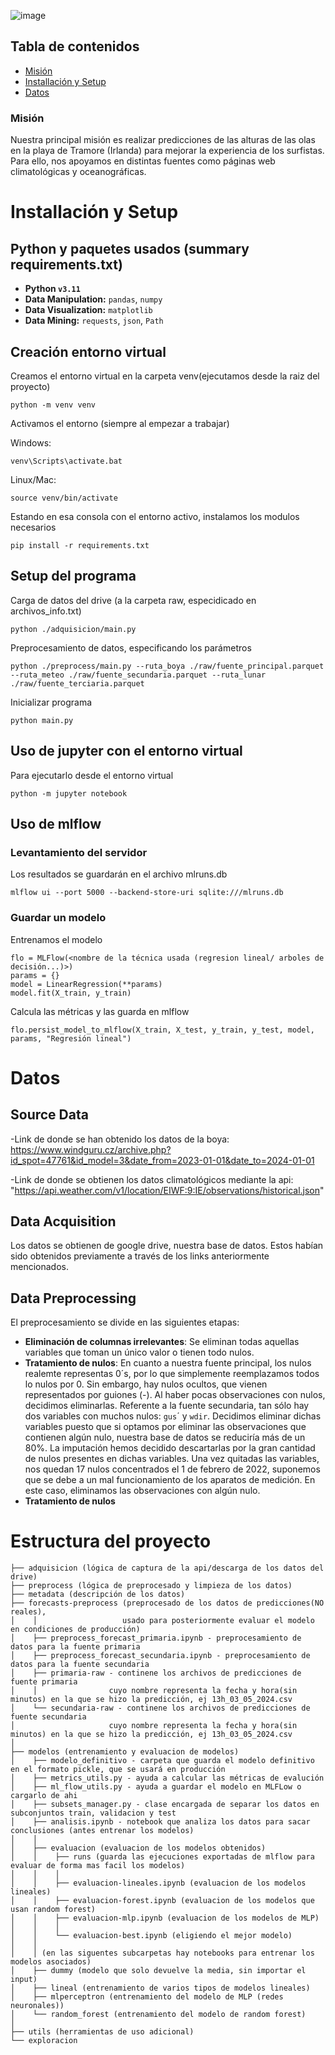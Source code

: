 
![image](https://github.com/MarioBaldocchi/PD/assets/118186855/df659a18-929d-48c8-b30d-f4d3f70ca0ee)

## Tabla de contenidos
* [Misión](#misión)
* [Installación y Setup](#installación-y-setup)
* [Datos](#datos)
### Misión
Nuestra principal misión es realizar predicciones de las alturas de las olas en la playa de Tramore (Irlanda) para mejorar la experiencia de los surfistas.
Para ello, nos apoyamos en distintas fuentes como páginas web climatológicas y oceanográficas.

# Installación y Setup
## Python y paquetes usados (summary requirements.txt)
- **Python `v3.11`**
- **Data Manipulation:** `pandas`, `numpy`
- **Data Visualization:** `matplotlib`
- **Data Mining:** `requests`, `json`, `Path`

## Creación entorno virtual
Creamos el entorno virtual en la carpeta venv(ejecutamos desde la raiz del proyecto)

`python -m venv venv`

Activamos el entorno (siempre al empezar a trabajar)

Windows:

`venv\Scripts\activate.bat`

Linux/Mac:

`source venv/bin/activate`

Estando en esa consola con el entorno activo, instalamos los modulos necesarios

`pip install -r requirements.txt`

## Setup del programa
Carga de datos del drive (a la carpeta raw, especidicado en archivos_info.txt)

`python ./adquisicion/main.py`

Preprocesamiento de datos, especificando los parámetros

`python ./preprocess/main.py --ruta_boya ./raw/fuente_principal.parquet --ruta_meteo ./raw/fuente_secundaria.parquet --ruta_lunar  ./raw/fuente_terciaria.parquet`

Inicializar programa

`python main.py`
## Uso de jupyter con el entorno virtual
Para ejecutarlo desde el entorno virtual

`python -m jupyter notebook`
## Uso de mlflow
### Levantamiento del servidor
Los resultados se guardarán en el archivo mlruns.db

`mlflow ui --port 5000 --backend-store-uri sqlite:///mlruns.db`
### Guardar un modelo
Entrenamos el modelo
```
flo = MLFlow(<nombre de la técnica usada (regresion lineal/ arboles de decisión...)>)
params = {}
model = LinearRegression(**params)
model.fit(X_train, y_train)
```

Calcula las métricas y las guarda en mlflow


`flo.persist_model_to_mlflow(X_train, X_test, y_train, y_test, model, params, "Regresión lineal")`
# Datos
## Source Data
-Link de donde se han obtenido los datos de la boya: 
https://www.windguru.cz/archive.php?id_spot=47761&id_model=3&date_from=2023-01-01&date_to=2024-01-01

-Link de donde se obtienen los datos climatológicos mediante la api:
"https://api.weather.com/v1/location/EIWF:9:IE/observations/historical.json"

## Data Acquisition
Los datos se obtienen de google drive, nuestra base de datos. Estos habían sido obtenidos previamente a través de los links anteriormente mencionados.

## Data Preprocessing
El preprocesamiento se divide en las siguientes etapas:
- **Eliminación de columnas irrelevantes**: Se eliminan todas aquellas variables que toman un único valor o tienen todo nulos.
- **Tratamiento de nulos**: En cuanto a nuestra fuente principal, los nulos realemte representas 0´s, por lo que simplemente reemplazamos todos lo nulos por 0. Sin embargo, hay nulos ocultos, que vienen representados por guiones (-). Al haber pocas observaciones con nulos, decidimos eliminarlas. Referente a la fuente secundaria, tan sólo hay dos variables con muchos nulos: `gus`´ y `wdir`. Decidimos eliminar dichas variables puesto que si optamos por eliminar las observaciones que contienen algún nulo, nuestra base de datos se reduciría más de un 80%. La imputación hemos decidido descartarlas por la gran cantidad de nulos presentes en dichas variables. Una vez quitadas las variables, nos quedan 17 nulos concentrados el 1 de febrero de 2022, suponemos que se debe a un mal funcionamiento de los aparatos de medición. En este caso, eliminamos las observaciones con algún nulo.
- **Tratamiento de nulos**

# Estructura del proyecto

```
├── adquisicion (lógica de captura de la api/descarga de los datos del drive)
├── preprocess (lógica de preprocesado y limpieza de los datos)
├── metadata (descripción de los datos)
├── forecasts-preprocess (preprocesado de los datos de predicciones(NO reales), 
│    │                   usado para posteriormente evaluar el modelo en condiciones de producción)
│    ├── preprocess_forecast_primaria.ipynb - preprocesamiento de datos para la fuente primaria
│    ├── preprocess_forecast_secundaria.ipynb - preprocesamiento de datos para la fuente secundaria
│    ├── primaria-raw - continene los archivos de predicciones de fuente primaria
│    │                cuyo nombre representa la fecha y hora(sin minutos) en la que se hizo la predicción, ej 13h_03_05_2024.csv
│    └── secundaria-raw - continene los archivos de predicciones de fuente secundaria
│                     cuyo nombre representa la fecha y hora(sin minutos) en la que se hizo la predicción, ej 13h_03_05_2024.csv
│
├── modelos (entrenamiento y evaluacion de modelos)
│    ├── modelo_definitivo - carpeta que guarda el modelo definitivo en el formato pickle, que se usará en producción
│    ├── metrics_utils.py - ayuda a calcular las métricas de evalución
│    ├── ml_flow_utils.py - ayuda a guardar el modelo en MLFLow o cargarlo de ahi
│    ├── subsets_manager.py - clase encargada de separar los datos en subconjuntos train, validacion y test
│    ├── analisis.ipynb - notebook que analiza los datos para sacar conclusiones (antes entrenar los modelos)
│    │
│    ├── evaluacion (evaluacion de los modelos obtenidos)
│    │    ├── runs (guarda las ejecuciones exportadas de mlflow para evaluar de forma mas facil los modelos)
│    │    │
│    │    ├── evaluacion-lineales.ipynb (evaluacion de los modelos lineales)
│    │    ├── evaluacion-forest.ipynb (evaluacion de los modelos que usan random forest)
│    │    ├── evaluacion-mlp.ipynb (evaluacion de los modelos de MLP)
│    │    │
│    │    └── evaluacion-best.ipynb (eligiendo el mejor modelo)
│    │
│    │ (en las siguentes subcarpetas hay notebooks para entrenar los modelos asociados)
│    ├── dummy (modelo que solo devuelve la media, sin importar el input)
│    ├── lineal (entrenamiento de varios tipos de modelos lineales)
│    ├── mlperceptron (entrenamiento del modelo de MLP (redes neuronales))
│    └── random_forest (entrenamiento del modelo de random forest)
│    
├── utils (herramientas de uso adicional)
└── exploracion
```

